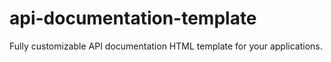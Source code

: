 # api-documentation-template
Fully customizable API documentation HTML template for your applications.

